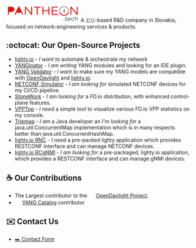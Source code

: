<img src="https://github.com/PANTHEONtech/.github/blob/main/PT-logo-update.png?raw=true" width="200">
A 🇪🇺-based R&D company in Slovakia, focused on network-engineering services & products.

## :octocat: Our Open-Source Projects

- [lighty.io](https://lighty.io) - _I want to_ automate & orchestrate my network
- [YANGinator](https://github.com/PANTHEONtech/YANGinator) - _I am writing_ YANG modules and looking for an IDE plugin.
- [YANG Validator](https://github.com/PANTHEONtech/lighty-yang-validator) - _I want to_ make sure my YANG models are compatible with [OpenDaylight](https://opendaylight.org/) and [lighty.io](https://lighty.io).
- [NETCONF Simulator](https://github.com/PANTHEONtech/lighty-netconf-simulator) - _I am looking for_ simulated NETCONF devices for my CI/CD pipeline. 
- [StoneWork](https://github.com/PANTHEONtech/StoneWork) - _I am looking for_ a FD.io distribution, with enhanced control-plane features. 
- [VPPTop](https://github.com/PANTHEONtech/vpptop) - _I need_ a simple tool to visualize various FD.io VPP statistics on my console. 
- [Triemap](https://github.com/PANTHEONtech/triemap) - _I am_ a Java developer an _I'm looking for_ a java.util.ConcurrentMap implementation which is in many respects better than java.util.ConcurrentHashMap.
- [lighty.io RNC](https://github.com/PANTHEONtech/lighty/tree/master/lighty-applications/lighty-rnc-app-aggregator) - _I need_ a pre-packed lighty application which provides RESTCONF interface and can manage NETCONF devices. 
- [lighty.io RCgNMI](https://github.com/PANTHEONtech/lighty/tree/master/lighty-applications/lighty-rcgnmi-app-aggregator) - _I am looking for_ a pre-packaged, lighty.io application, which provides a RESTCONF interface and can manage gNMI devices. 

## ☕ Our Contributions

- The Largest contributor to the <img src="https://www.opendaylight.org/favicon.ico" width="16" height="16"> [OpenDaylight Project](https://www.opendaylight.org/).
- <img src="https://www.yangcatalog.org/favicon.ico" width="16" height="16"> [YANG Catalog](https://github.com/YangCatalog) contributor

## ✉️ Contact Us

- [✒️ Contact Form](https://pantheon.tech/contact-us/)

